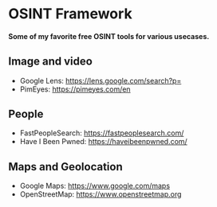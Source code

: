 # OSINT Framework
#### Some of my favorite free OSINT tools for various usecases.

## Image and video
- Google Lens: https://lens.google.com/search?p=
- PimEyes: https://pimeyes.com/en

## People
- FastPeopleSearch: https://fastpeoplesearch.com/
- Have I Been Pwned: https://haveibeenpwned.com/

## Maps and Geolocation
- Google Maps: https://www.google.com/maps
- OpenStreetMap: https://www.openstreetmap.org
